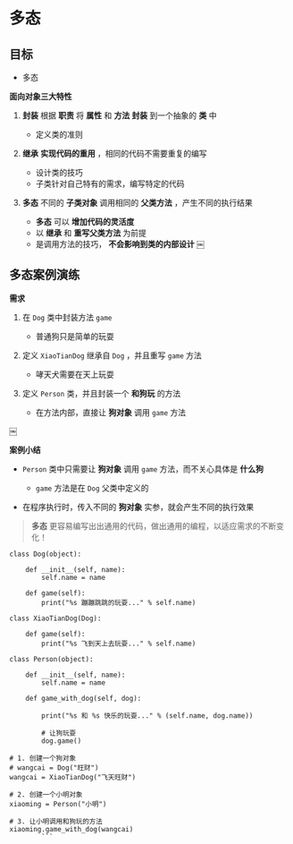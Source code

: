 # 多态

## 目标

* 多态

**面向对象三大特性**

1. **封装** 根据 **职责** 将 **属性** 和 **方法** **封装** 到一个抽象的 **类** 中

	* 定义类的准则

2. **继承** **实现代码的重用** ，相同的代码不需要重复的编写

	* 设计类的技巧
	* 子类针对自己特有的需求，编写特定的代码

3. **多态** 不同的 **子类对象** 调用相同的 **父类方法** ，产生不同的执行结果

	* **多态** 可以 **增加代码的灵活度**
	* 以 **继承** 和 **重写父类方法** 为前提
	* 是调用方法的技巧， **不会影响到类的内部设计**
￼

## 多态案例演练

**需求**

1. 在 `Dog` 类中封装方法 `game`

	* 普通狗只是简单的玩耍

2. 定义 `XiaoTianDog` 继承自 `Dog` ，并且重写 `game` 方法

	* 哮天犬需要在天上玩耍

3. 定义 `Person` 类，并且封装一个 **和狗玩** 的方法

	* 在方法内部，直接让 **狗对象** 调用 `game` 方法

￼

**案例小结**

* `Person` 类中只需要让 **狗对象** 调用 `game` 方法，而不关心具体是 **什么狗**

	* `game` 方法是在 `Dog` 父类中定义的

* 在程序执行时，传入不同的 **狗对象** 实参，就会产生不同的执行效果

> **多态** 更容易编写出出通用的代码，做出通用的编程，以适应需求的不断变化！  

```
class Dog(object):

    def __init__(self, name):
        self.name = name

    def game(self):
        print("%s 蹦蹦跳跳的玩耍..." % self.name)

class XiaoTianDog(Dog):

    def game(self):
        print("%s 飞到天上去玩耍..." % self.name)

class Person(object):

    def __init__(self, name):
        self.name = name

    def game_with_dog(self, dog):

        print("%s 和 %s 快乐的玩耍..." % (self.name, dog.name))

        # 让狗玩耍
        dog.game()

# 1. 创建一个狗对象
# wangcai = Dog("旺财")
wangcai = XiaoTianDog("飞天旺财")

# 2. 创建一个小明对象
xiaoming = Person("小明")

# 3. 让小明调用和狗玩的方法
xiaoming.game_with_dog(wangcai)
		```